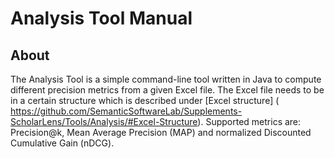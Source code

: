 # Analysis Tool Manual

## About
The Analysis Tool is a simple command-line tool written in Java to compute different precision metrics from a given Excel file. The Excel file needs to be in a certain structure which is described under [Excel structure] (
https://github.com/SemanticSoftwareLab/Supplements-ScholarLens/Tools/Analysis/#Excel-Structure). Supported metrics are: Precision@k, Mean Average Precision (MAP) and normalized Discounted Cumulative Gain (nDCG).
